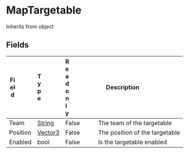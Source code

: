 # MapTargetable
Inherits from object
## Fields
|<div style="width:30%">Field</div>|<div style="width:5%">Type</div>|<div style="width:5%">Readonly</div>|<div style="width:60%">Description</div>|
|---|---|---|---|
|Team|[String](../static/String.md)|False|The team of the targetable|
|Position|[Vector3](../objects/Vector3.md)|False|The position of the targetable|
|Enabled|bool|False|Is the targetable enabled|

